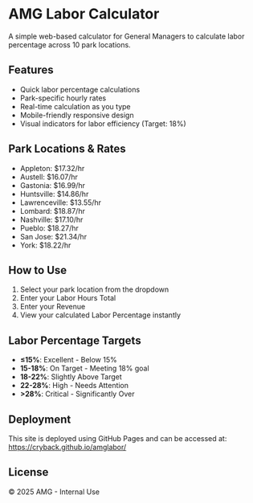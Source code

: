 # AMG Labor Calculator

A simple web-based calculator for General Managers to calculate labor percentage across 10 park locations.

## Features
- Quick labor percentage calculations
- Park-specific hourly rates
- Real-time calculation as you type
- Mobile-friendly responsive design
- Visual indicators for labor efficiency (Target: 18%)

## Park Locations & Rates
- Appleton: $17.32/hr
- Austell: $16.07/hr
- Gastonia: $16.99/hr
- Huntsville: $14.86/hr
- Lawrenceville: $13.55/hr
- Lombard: $18.87/hr
- Nashville: $17.10/hr
- Pueblo: $18.27/hr
- San Jose: $21.34/hr
- York: $18.22/hr

## How to Use
1. Select your park location from the dropdown
2. Enter your Labor Hours Total
3. Enter your Revenue
4. View your calculated Labor Percentage instantly

## Labor Percentage Targets
- **≤15%**: Excellent - Below 15%
- **15-18%**: On Target - Meeting 18% goal
- **18-22%**: Slightly Above Target
- **22-28%**: High - Needs Attention  
- **>28%**: Critical - Significantly Over

## Deployment
This site is deployed using GitHub Pages and can be accessed at:
https://cryback.github.io/amglabor/

## License
© 2025 AMG - Internal Use